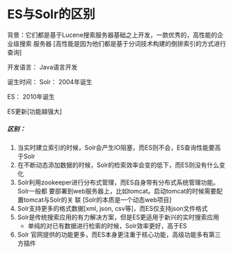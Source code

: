 ES与Solr的区别
========

背景：它们都是基于Lucene搜索服务器基础之上开发，一款优秀的，高性能的企业级搜索
服务器 [高性能是因为他们都是基于分词技术构建的倒排索引的方式进行查询]

开发语言： Java语言开发

诞生时间：
Solr： 2004年诞生

ES： 2010年诞生

ES更新[功能越强大] 

##### 区别：
1. 当实时建立索引的时候，Solr会产生IO阻塞，而ES则不会，ES查询性能要高于Solr
2. 在不断动态添加数据的时候，Solr的检索效率会变的低下，而ES则没有什么变化
3. Solr利用zookeeper进行分布式管理，而ES自身带有分布式系统管理功能。Solr一般都
要部署到web服务器上，比如tomcat。启动tomcat的时候需要配置tomcat与Solr的关
联 [Solr的本质是一个动态web项目]
4. Solr支持更多的格式数据[xml, json, csv等]，而ES仅支持json文件格式
5. Solr是传统搜索应用的有力解决方案，但是ES更适用于新兴的实时搜索应用
   - 单纯的对已有数据进行检索的时候，Solr效率更好，高于ES
6. Solr 官网提供的功能更多，而ES本身更注重于核心功能，高级功能多有第三方插件







